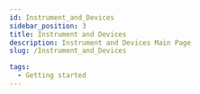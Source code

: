 ```yaml
---
id: Instrument_and_Devices
sidebar_position: 3
title: Instrument and Devices
description: Instrument and Devices Main Page
slug: /Instrument_and_Devices

tags:
  - Getting started
---
```


